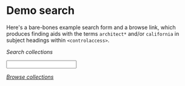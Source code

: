 # Demo search

Here's a bare-bones example search form and a browse link, which produces finding aids with the terms `architect*` and/or `california` in subject headings within `<controlaccess>`.


*Search collections*

<form action="http://www.oac.cdlib.org/search" method="get" id="search-form" target="_blank">
<input type="hidden" name="subject" value="architect* california"/>
<input type="hidden" name="sort" value="title"/>
<input type="text" maxlength="200" name="query"/>
</form>

*<a href="http://www.oac.cdlib.org/search?subject=architect*+california&sort=title&query=">Browse collections</a>*
